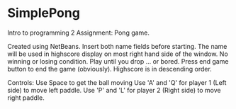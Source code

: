 SimplePong
==========

Intro to programming 2 Assignment: Pong game.

Created using NetBeans. 
Insert both name fields before starting.
The name will be used in highscore display on most right hand side of the window.
No winning or losing condition. Play until you drop ... or bored.
Press end game button to end the game (obviously).
Highscore is in descending order. 


Controls:
    Use Space to get the ball moving
    Use 'A' and 'Q' for player 1 (Left side) to move left paddle.
    Use 'P' and 'L' for player 2 (Right side) to move right paddle.
